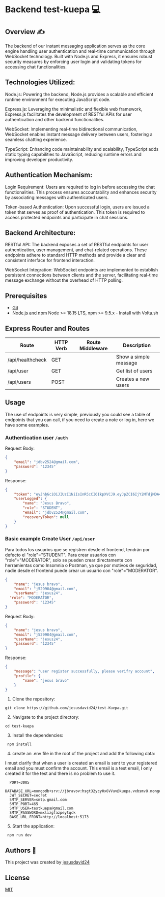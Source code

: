 # Backend test-kuepa 💻

## Overview :writing_hand:
The backend of our instant messaging application serves as the core engine handling user authentication and real-time communication through WebSocket technology. Built with Node.js and Express, it ensures robust security measures by enforcing user login and validating tokens for accessing chat functionalities.

## Technologies Utilized:
Node.js: Powering the backend, Node.js provides a scalable and efficient runtime environment for executing JavaScript code.

Express.js: Leveraging the minimalistic and flexible web framework, Express.js facilitates the development of RESTful APIs for user authentication and other backend functionalities.

WebSocket: Implementing real-time bidirectional communication, WebSocket enables instant message delivery between users, fostering a seamless chatting experience.

TypeScript: Enhancing code maintainability and scalability, TypeScript adds static typing capabilities to JavaScript, reducing runtime errors and improving developer productivity.

## Authentication Mechanism:
Login Requirement: Users are required to log in before accessing the chat functionalities. This process ensures accountability and enhances security by associating messages with authenticated users.

Token-based Authentication: Upon successful login, users are issued a token that serves as proof of authentication. This token is required to access protected endpoints and participate in chat sessions.

## Backend Architecture:
RESTful API: The backend exposes a set of RESTful endpoints for user authentication, user management, and chat-related operations. These endpoints adhere to standard HTTP methods and provide a clear and consistent interface for frontend interaction.

WebSocket Integration: WebSocket endpoints are implemented to establish persistent connections between clients and the server, facilitating real-time message exchange without the overhead of HTTP polling.

## Prerequisites

- [Git](https://git-scm.com/downloads)
- [Node.js and npm](https://nodejs.org) Node >= 18.15 LTS, npm >= 9.5.x - Install with Volta.sh

## Express Router and Routes

| Route            | HTTP Verb | Route Middleware | Description           |
| ---------------- | --------- | ---------------- | --------------------- |
| /api/healthcheck | GET       |                  | Show a simple message |
| /api/user        | GET       |                  | Get list of users     |
| /api/users       | POST      |                  | Creates a new users   |

## Usage

The use of endpoints is very simple, previously you could see a table of endpoints that you can call, if you need to create a note or log in, here we have some examples.

### Authentication **user** `/auth`

Request Body:

```json
{
	"email": "jdbv2524@gmail.com",
	"password": "12345"
}
```

Response:

```json
{
	"token": "eyJhbGciOiJIUzI1NiIsInR5cCI6IkpXVCJ9.eyJpZCI6IjY2MTdjMDA4MWNjOTc4NmJkYmIyODVhNCIsIm5hbWUiOiJKZXN1cyBCcmF2byIsImVtYWlsIjoiamRidjI1MjRAZ21haWwuY29tIiwicm9sZSI6IlNUVURFTlQiLCJpYXQiOjE3MTI4MzkzODksImV4cCI6MTcxMjg0Mjk4OX0.ucmNHgzAUCB6YFkDf3Mx6kt8nOfdjsDVpTIoamLqGB4",
	"userLogged": {
		"name": "Jesus Bravo",
		"role": "STUDENT",
		"email": "jdbv2524@gmail.com",
		"recoveryToken": null
	}
}
```

### Basic example **Create User** `/api/user`

Para todos los usuarios que se registren desde el frontend, tendrán por defecto el "role"="STUDENT". Para crear usuarios con "role"="MODERATOR", solo se pueden crear directamente con herramientas como Insomnia o Postman, ya que por motivos de seguridad, nadie desde el frontend puede crear un usuario con "role"="MODERATOR".


```json
{
	"name": "jesus bravo",
	"email": "j529904@gmail.com",
	"userName": "jesus24",
  "role": "MODERATOR",
	"password": "12345"
}
```

Request Body:

```json
{
	"name": "jesus bravo",
	"email": "j529904@gmail.com",
	"userName": "jesus24",
	"password": "12345"
}
```

Response:

```json
{
	"message": "user register successfully, please verifry account",
	"profile": {
		"name": "jesus bravo"
	}
}
```

1. Clone the repository:
```shell
git clone https://github.com/jesusdavid24/test-Kuepa.git
  ```
2. Navigate to the project directory:
```shell
cd test-kuepa
 ```
3. Install the dependencies:
```shell
 npm install
  ```
4. create an .env file in the root of the project and add the following data:

I must clarify that when a user is created an email is sent to your registered email and you must confirm the account. This email is a test email, I only created it for the test and there is no problem to use it.

```shell
  PORT=3005
  DATABASE_URL=mongodb+srv://jbravov:hsgt32ycy0x6VVuv@kuepa.vxbsmv8.mongodb.net/dbkuepa
  JWT_SECRET=secret
  SMTP_SERVER=smtp.gmail.com
  SMTP_PORT=465
  SMTP_USER=testkuepa@gmail.com
  SMTP_PASSWORD=mxlizgfazpeytqck
  BASE_URL_FRONT=http://localhost:5173
  ```
5. Start the application: 
```shell
 npm run dev
  ```

## Authors 👊

This project was created by [jesusdavid24](https://github.com/jesusdavid24)

## License

[MIT](LICENSE)
